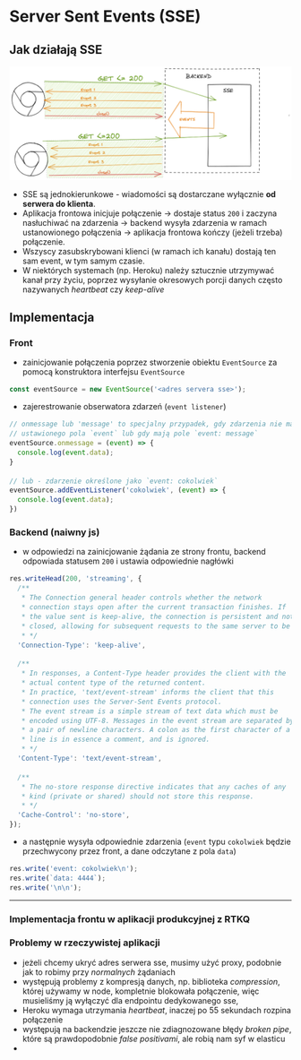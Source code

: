 # Server Sent Events (SSE)

## Jak działają SSE
![zasada działania](/assets/sse.png)

* SSE są jednokierunkowe - wiadomości są dostarczane wyłącznie **od serwera do 
  klienta**.
* Aplikacja frontowa inicjuje połączenie -> dostaje status `200` i zaczyna 
  nasłuchiwać na zdarzenia -> backend wysyła zdarzenia w ramach 
  ustanowionego połączenia -> aplikacja frontowa kończy (jeżeli trzeba) 
  połączenie.
* Wszyscy zasubskrybowani klienci (w ramach ich kanału) dostają ten sam 
  event, w tym samym czasie.
* W niektórych systemach (np. Heroku) należy sztucznie utrzymywać kanał przy 
  życiu, poprzez wysyłanie okresowych porcji danych często nazywanych 
  _heartbeat_ czy _keep-alive_

## Implementacja

### Front
* zainicjowanie połączenia poprzez stworzenie obiektu `EventSource` za 
  pomocą konstruktora interfejsu `EventSource`
```javascript
const eventSource = new EventSource('<adres servera sse>');
```
* zajerestrowanie obserwatora zdarzeń (`event listener`)
```javascript
// onmessage lub 'message' to specjalny przypadek, gdy zdarzenia nie mają 
// ustawionego pola `event` lub gdy mają pole `event: message`
eventSource.onmessage = (event) => {
  console.log(event.data);
}

// lub - zdarzenie określone jako `event: cokolwiek`
eventSource.addEventListener('cokolwiek', (event) => {
  console.log(event.data);
})
```

### Backend (naiwny js)
* w odpowiedzi na zainicjowanie żądania ze strony frontu, backend odpowiada 
  statusem `200` i ustawia odpowiednie nagłówki
```javascript
res.writeHead(200, 'streaming', {
  /**
   * The Connection general header controls whether the network
   * connection stays open after the current transaction finishes. If
   * the value sent is keep-alive, the connection is persistent and not
   * closed, allowing for subsequent requests to the same server to be done.
   * */
  'Connection-Type': 'keep-alive',

  /**
   * In responses, a Content-Type header provides the client with the
   * actual content type of the returned content.
   * In practice, 'text/event-stream' informs the client that this
   * connection uses the Server-Sent Events protocol.
   * The event stream is a simple stream of text data which must be
   * encoded using UTF-8. Messages in the event stream are separated by
   * a pair of newline characters. A colon as the first character of a
   * line is in essence a comment, and is ignored.
   * */
  'Content-Type': 'text/event-stream',
  
  /**
   * The no-store response directive indicates that any caches of any
   * kind (private or shared) should not store this response.
   * */
  'Cache-Control': 'no-store',
});
```
* a następnie wysyła odpowiednie zdarzenia (`event` typu `cokolwiek` będzie 
  przechwycony przez front, a dane odczytane z pola `data`)
```javascript
res.write('event: cokolwiek\n');
res.write(`data: 4444`);
res.write('\n\n');
```
---

### Implementacja frontu w aplikacji produkcyjnej z RTKQ


### Problemy w rzeczywistej aplikacji
- jeżeli chcemy ukryć adres serwera sse, musimy użyć proxy, podobnie jak to 
  robimy przy _normalnych_ żądaniach
- występują problemy z kompresją danych, np. biblioteka _compression_, 
  której używamy w node, kompletnie blokowała połączenie, więc musieliśmy ją 
  wyłączyć dla endpointu dedykowanego sse,
- Heroku wymaga utrzymania _heartbeat_, inaczej po 55 sekundach rozpina 
  połączenie
- występują na backendzie jeszcze nie zdiagnozowane błędy _broken pipe_, 
  które są prawdopodobnie _false positivami_, ale robią nam syf w elasticu
- 
